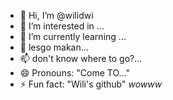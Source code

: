 - 👋 Hi, I’m @wilidwi
- 👀 I’m interested in ...
- 🌱 I’m currently learning ...
- 💞️ lesgo makan...
- 📫 don't know where to go?...
- 😄 Pronouns: "Come TO..."
- ⚡ Fun fact: "Wili's github" *wowww*

<!---
wilidwi/wilidwi is a ✨ special ✨ repository because its `README.md` (this file) appears on your GitHub profile.
You can click the Preview link to take a look at your changes.
--->

